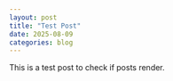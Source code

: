 ```yaml
---
layout: post
title: "Test Post"
date: 2025-08-09
categories: blog
---
```


This is a test post to check if posts render.
